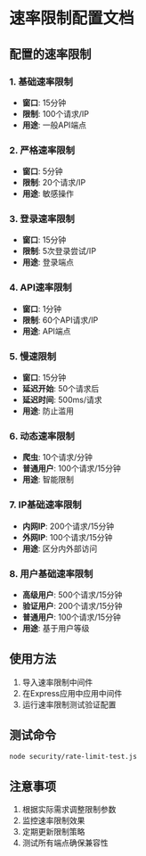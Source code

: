 
# 速率限制配置文档

## 配置的速率限制

### 1. 基础速率限制
- **窗口**: 15分钟
- **限制**: 100个请求/IP
- **用途**: 一般API端点

### 2. 严格速率限制
- **窗口**: 5分钟
- **限制**: 20个请求/IP
- **用途**: 敏感操作

### 3. 登录速率限制
- **窗口**: 15分钟
- **限制**: 5次登录尝试/IP
- **用途**: 登录端点

### 4. API速率限制
- **窗口**: 1分钟
- **限制**: 60个API请求/IP
- **用途**: API端点

### 5. 慢速限制
- **窗口**: 15分钟
- **延迟开始**: 50个请求后
- **延迟时间**: 500ms/请求
- **用途**: 防止滥用

### 6. 动态速率限制
- **爬虫**: 10个请求/分钟
- **普通用户**: 100个请求/15分钟
- **用途**: 智能限制

### 7. IP基础速率限制
- **内网IP**: 200个请求/15分钟
- **外网IP**: 100个请求/15分钟
- **用途**: 区分内外部访问

### 8. 用户基础速率限制
- **高级用户**: 500个请求/15分钟
- **验证用户**: 200个请求/15分钟
- **普通用户**: 100个请求/15分钟
- **用途**: 基于用户等级

## 使用方法

1. 导入速率限制中间件
2. 在Express应用中应用中间件
3. 运行速率限制测试验证配置

## 测试命令

```bash
node security/rate-limit-test.js
```

## 注意事项

1. 根据实际需求调整限制参数
2. 监控速率限制效果
3. 定期更新限制策略
4. 测试所有端点确保兼容性
